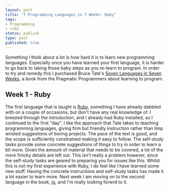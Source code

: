 ```yaml
---
layout: post
title: "7 Programming Languages in 7 Weeks: Ruby"
tags: 
- Programming
- ruby
status: publish
type: post
published: true
---
```


Something I think about a lot is how hard it is to learn new programming languages. Especially once you have learned your first language, it is harder to go back to taking those baby steps as you re-learn to program. In order to try and remedy this I purchased Bruce Tate's [Seven Languages in Seven Weeks][1], a book from the Pragmatic Programmers about learning to program. 

## Week 1 - Ruby

The first language that is taught is [Ruby][2], something I have already dabbled with on a couple of occasions, but don't have any real knowledge of. I breezed through the introduction, and I already had Ruby installed, so I continued to the first "day". I like the approach that Tate takes to teaching programming languages, giving firm but friendly instruction rather than limp wristed suggestions of boring projects. The pace of the text is good, and the scope is sufficiently constrained making it easy to follow. The self-study tasks provide some concrete suggestions of thngs to try in order to learn a bit more. Given the amount of material that needs to be covered, a lot of the more finicky details are left out. This isn't really a problem however, since the self-study tasks are geared to preparing you for issues like this. Whilst this is not my first experience with Ruby, I do feel like I have learned some new stuff. Having the concrete instructions and self-study tasks has made it a lot easier to learn more. Next week I am moving on to the second language in the book, [io][3], and I'm really looking forwrd to it.

 [1]: http://www.amazon.co.uk/Seven-Languages-Weeks-Programming-Programmers/dp/193435659X/ref=sr_1_1?ie=UTF8&qid=1308182152&sr=8-1-spell
 [2]: http://www.ruby-lang.org
 [3]: http://www.iolanguage.com
